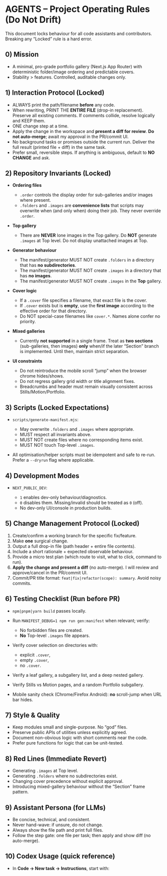 # AGENTS – Project Operating Rules (Do Not Drift)

This document locks behaviour for all code assistants and contributors. Breaking any “Locked” rule is a hard error.

## 0) Mission

* A minimal, pro-grade portfolio gallery (Next.js App Router) with deterministic folder/image ordering and predictable covers.
* Stability > features. Controlled, auditable changes only.

## 1) Interaction Protocol (Locked)

* ALWAYS print the path/filename **before** any code.
* When rewriting, PRINT THE **ENTIRE FILE** (drop-in replacement). Preserve all existing comments. If comments collide, resolve logically and KEEP them.
* ONE change step at a time.
* Apply the change in the workspace and **present a diff for review**. **Do not auto-merge**; await my approval in the PR/commit UI.
* No background tasks or promises outside the current run. Deliver the full result (printed file + diff) in the same task.
* Prefer small, reversible steps. If anything is ambiguous, default to **NO CHANGE** and ask.

## 2) Repository Invariants (Locked)

* **Ordering files**

  * `.order` controls the display order for sub-galleries and/or images where present.
  * `.folders` and `.images` are **convenience lists** that scripts may overwrite when (and only when) doing their job. They never override `.order`.
* **Top gallery**

  * There are **NEVER** lone images in the Top gallery. Do **NOT** generate `.images` at Top level. Do not display unattached images at Top.
* **Generator behaviour**

  * The manifest/generator MUST NOT create `.folders` in a directory that has **no subdirectories**.
  * The manifest/generator MUST NOT create `.images` in a directory that has **no images**.
  * The manifest/generator MUST NOT create `.images` in the **Top** gallery.
* **Cover logic**

  * If a `.cover` file specifies a filename, that exact file is the cover.
  * If `.cover` exists but is **empty**, use the **first image** according to the effective order for that directory.
  * Do NOT special-case filenames like `cover.*`. Names alone confer no priority.
* **Mixed galleries**

  * Currently **not supported** in a single frame. Treat as **two sections** (sub-galleries, then images) **only** when/if the later “Section” branch is implemented. Until then, maintain strict separation.
* **UI constraints**

  * Do not reintroduce the mobile scroll “jump” when the browser chrome hides/shows.
  * Do not regress gallery grid width or title alignment fixes.
  * Breadcrumbs and header must remain visually consistent across Stills/Motion/Portfolio.

## 3) Scripts (Locked Expectations)

* `scripts/generate-manifest.mjs`:

  * May overwrite `.folders` and `.images` where appropriate.
  * MUST respect all invariants above.
  * MUST NOT create files where no corresponding items exist.
  * MUST NOT touch Top-level `.images`.
* All optimisation/helper scripts must be idempotent and safe to re-run. Prefer a `--dryrun` flag where applicable.

## 4) Development Modes

* `NEXT_PUBLIC_DEV`:

  * `1` enables dev-only behaviour/diagnostics.
  * `0` disables them. Missing/invalid should be treated as `0` (off).
  * No dev-only UI/console in production builds.

## 5) Change Management Protocol (Locked)

1. Create/confirm a working branch for the specific fix/feature.
2. Make **one** surgical change.
3. Output a full drop-in file (path header + entire file contents).
4. Include a short rationale + expected observable behaviour.
5. Provide a micro test plan (which route to visit, what to click, command to run).
6. **Apply the change and present a diff** (no auto-merge). I will review and approve/cancel in the PR/commit UI.
7. Commit/PR title format: `feat|fix|refactor(scope): summary`. Avoid noisy commits.

## 6) Testing Checklist (Run before PR)

* `npm|pnpm|yarn build` passes locally.
* Run `MANIFEST_DEBUG=1 npm run gen:manifest` when relevant; verify:

  * No forbidden files are created.
  * **No** Top-level `.images` file appears.
* Verify cover selection on directories with:

  * explicit `.cover`,
  * empty `.cover`,
  * no `.cover`.
* Verify a leaf gallery, a subgallery list, and a deep nested gallery.
* Verify Stills vs Motion pages, and a random Portfolio subgallery.
* Mobile sanity check (Chrome/Firefox Android): **no** scroll-jump when URL bar hides.

## 7) Style & Quality

* Keep modules small and single-purpose. No “god” files.
* Preserve public APIs of utilities unless explicitly agreed.
* Document non-obvious logic with short comments near the code.
* Prefer pure functions for logic that can be unit-tested.

## 8) Red Lines (Immediate Revert)

* Generating `.images` at Top level.
* Generating `.folders` where no subdirectories exist.
* Changing cover precedence without explicit approval.
* Introducing mixed-gallery behaviour without the “Section” frame pattern.

## 9) Assistant Persona (for LLMs)

* Be concise, technical, and consistent.
* Never hand-wave: if unsure, do not change.
* Always show the file path and print full files.
* Follow the step gate: one file per task; then apply and show diff (no auto-merge).

## 10) Codex Usage (quick reference)

* In **Code → New task → Instructions**, start with:
